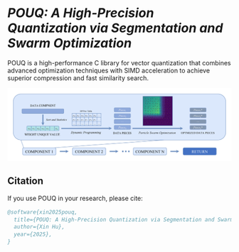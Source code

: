 # _POUQ: A High-Precision Quantization via Segmentation and Swarm Optimization_

POUQ is a high-performance C library for vector quantization that combines advanced optimization techniques with SIMD acceleration to achieve superior compression and fast similarity search.

![Demo](POUQ.png)

## Citation

If you use POUQ in your research, please cite:

```bibtex
@software{xin2025pouq,
  title={POUQ: A High-Precision Quantization via Segmentation and Swarm Optimization},
  author={Xin Hu},
  year={2025},
}
```
